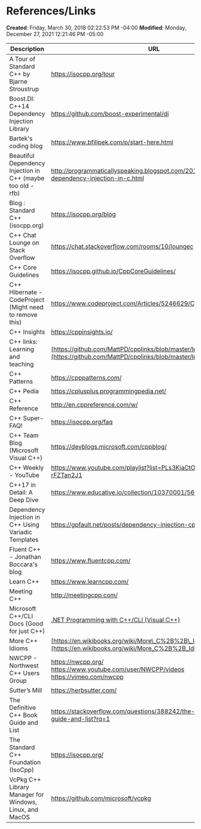 # References/Links

**Created**: Friday, March 30, 2018 02:22:53 PM -04:00
**Modified**: Monday, December 27, 2021 12:21:46 PM -05:00

| Description                                                 | URL                                                                                                                                         |
| ----------------------------------------------------------- | ------------------------------------------------------------------------------------------------------------------------------------------- |
| A Tour of Standard C++ by Bjarne Stroustrup                 | https://isocpp.org/tour                                                                                                                     |
| Boost.DI: C++14 Dependency Injection Library                | https://github.com/boost-experimental/di                                                                                                    |
| Bartek's coding blog                                        | https://www.bfilipek.com/p/start-here.html                                                                                                  |
| Beautiful Dependency Injection in C++ (maybe too old - rfb) | http://programmaticallyspeaking.blogspot.com/2010/04/beautiful-dependency-injection-in-c.html                                               |
| Blog : Standard C++ (isocpp.org)                            | https://isocpp.org/blog                                                                                                                     |
| C++ Chat Lounge on Stack Overflow                           | https://chat.stackoverflow.com/rooms/10/loungec                                                                                             |
| C++ Core Guidelines                                         | https://isocpp.github.io/CppCoreGuidelines/                                                                                                 |
| C++ Hibernate - CodeProject<br />(Might need to remove this)  | <https://www.codeproject.com/Articles/5246629/Cplusplus-Hibernate>                                                                          |
| C++ Insights                                                | https://cppinsights.io/                                                                                                                     |
| C++ links: Learning and teaching                            | [https://github.com/MattPD/cpplinks/blob/master/learning\_teaching.md](https://github.com/MattPD/cpplinks/blob/master/learning_teaching.md) |
| C++ Patterns                                                | https://cpppatterns.com/                                                                                                                    |
| C++ Pedia                                                   | https://cplusplus.programmingpedia.net/                                                                                                     |
| C++ Reference                                               | http://en.cppreference.com/w/                                                                                                               |
| C++ Super-FAQ!                                              | https://isocpp.org/faq                                                                                                                      |
| C++ Team Blog (Microsoft Visual C++)                        | https://devblogs.microsoft.com/cppblog/                                                                                                     |
| C++ Weekly - YouTube                                        | https://www.youtube.com/playlist?list=PLs3KjaCtOwSZ2tbuV1hx8Xz-rFZTan2J1                                                                    |
| C++17 in Detail: A Deep Dive                                | https://www.educative.io/collection/10370001/5666073764429824                                                                               |
| Dependency Injection in C++ Using Variadic Templates        | https://gpfault.net/posts/dependency-injection-cpp.txt.html                                                                                 |
| Fluent C++ - Jonathan Boccara's blog                        | https://www.fluentcpp.com/                                                                                                                  |
| Learn C++                                                   | https://www.learncpp.com/                                                                                                                   |
| Meeting C++                                                 | http://meetingcpp.com/                                                                                                                      |
| Microsoft C++/CLI Docs (Good for just C++)                  | [.NET Programming with C++/CLI (Visual C++)](https://docs.microsoft.com/en-us/cpp/dotnet/dotnet-programming-with-cpp-cli-visual-cpp)        |
| More C++ Idioms                                             | [https://en.wikibooks.org/wiki/More\_C%2B%2B\_Idioms](https://en.wikibooks.org/wiki/More_C%2B%2B_Idioms)                                    |
| NWCPP - Northwest C++ Users Group                           | <https://nwcpp.org/><br /><https://www.youtube.com/user/NWCPP/videos><br /><https://vimeo.com/nwcpp>                                            |
| Sutter’s Mill                                               | https://herbsutter.com/                                                                                                                     |
| The Definitive C++ Book Guide and List                      | https://stackoverflow.com/questions/388242/the-definitive-c-book-guide-and-list?rq=1                                                        |
| The Standard C++ Foundation (IsoCpp)                        | https://isocpp.org/                                                                                                                         |
| VcPkg C++ Library Manager for Windows, Linux, and MacOS     | https://github.com/microsoft/vcpkg                                                                                                          |
